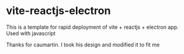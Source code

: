 # vite-reactjs-electron
This is a template for rapid deployment of vite + reactjs + electron app. Used with javascript

Thanks for caumartin. I took his design and modified it to fit me

